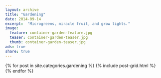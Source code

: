 ```yaml
---
layout: archive
title: "Gardening"
date: 2014-09-14
excerpt:  "Microgreens, miracle fruit, and grow lights."
image:
  feature: container-garden-feature.jpg
  teaser: container-garden-teaser.jpg
  thumb: container-garden-teaser.jpg
ads: true
share: true
---
```


<div class="tiles">
{% for post in site.categories.gardening %}
  {% include post-grid.html %}
{% endfor %}
</div><!-- /.tiles -->